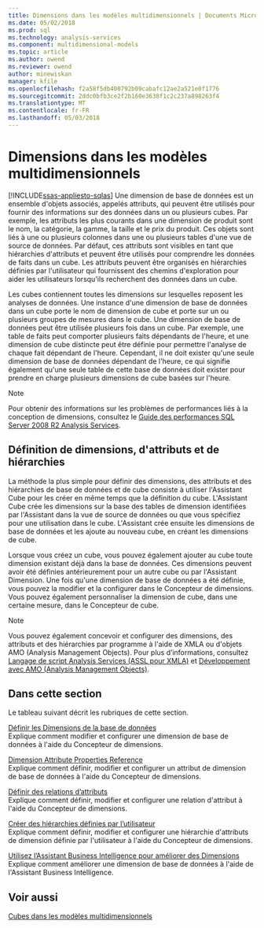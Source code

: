 ```yaml
---
title: Dimensions dans les modèles multidimensionnels | Documents Microsoft
ms.date: 05/02/2018
ms.prod: sql
ms.technology: analysis-services
ms.component: multidimensional-models
ms.topic: article
ms.author: owend
ms.reviewer: owend
author: minewiskan
manager: kfile
ms.openlocfilehash: f2a58f5db400792b09cabafc12ae2a521e0f1776
ms.sourcegitcommit: 2ddc0bfb3ce2f2b160e3638f1c2c237a898263f4
ms.translationtype: MT
ms.contentlocale: fr-FR
ms.lasthandoff: 05/03/2018
---
```

# <a name="dimensions-in-multidimensional-models"></a>Dimensions dans les modèles multidimensionnels
[!INCLUDE[ssas-appliesto-sqlas](../../includes/ssas-appliesto-sqlas.md)]
  Une dimension de base de données est un ensemble d'objets associés, appelés attributs, qui peuvent être utilisés pour fournir des informations sur des données dans un ou plusieurs cubes. Par exemple, les attributs les plus courants dans une dimension de produit sont le nom, la catégorie, la gamme, la taille et le prix du produit. Ces objets sont liés à une ou plusieurs colonnes dans une ou plusieurs tables d'une vue de source de données. Par défaut, ces attributs sont visibles en tant que hiérarchies d'attributs et peuvent être utilisés pour comprendre les données de faits dans un cube. Les attributs peuvent être organisés en hiérarchies définies par l'utilisateur qui fournissent des chemins d'exploration pour aider les utilisateurs lorsqu'ils recherchent des données dans un cube.  
  
 Les cubes contiennent toutes les dimensions sur lesquelles reposent les analyses de données. Une instance d'une dimension de base de données dans un cube porte le nom de dimension de cube et porte sur un ou plusieurs groupes de mesures dans le cube. Une dimension de base de données peut être utilisée plusieurs fois dans un cube. Par exemple, une table de faits peut comporter plusieurs faits dépendants de l'heure, et une dimension de cube distincte peut être définie pour permettre l'analyse de chaque fait dépendant de l'heure. Cependant, il ne doit exister qu'une seule dimension de base de données dépendant de l'heure, ce qui signifie également qu'une seule table de cette base de données doit exister pour prendre en charge plusieurs dimensions de cube basées sur l'heure.  
  
> [!NOTE]  
>  Pour obtenir des informations sur les problèmes de performances liés à la conception de dimensions, consultez le [Guide des performances SQL Server 2008 R2 Analysis Services](http://go.microsoft.com/fwlink/?LinkId=306717).  
  
## <a name="defining-dimensions-attributes-and-hierarchies"></a>Définition de dimensions, d'attributs et de hiérarchies  
 La méthode la plus simple pour définir des dimensions, des attributs et des hiérarchies de base de données et de cube consiste à utiliser l'Assistant Cube pour les créer en même temps que la définition du cube. L'Assistant Cube crée les dimensions sur la base des tables de dimension identifiées par l'Assistant dans la vue de source de données ou que vous spécifiez pour une utilisation dans le cube. L'Assistant crée ensuite les dimensions de base de données et les ajoute au nouveau cube, en créant les dimensions de cube.  
  
 Lorsque vous créez un cube, vous pouvez également ajouter au cube toute dimension existant déjà dans la base de données. Ces dimensions peuvent avoir été définies antérieurement pour un autre cube ou par l'Assistant Dimension. Une fois qu'une dimension de base de données a été définie, vous pouvez la modifier et la configurer dans le Concepteur de dimensions. Vous pouvez également personnaliser la dimension de cube, dans une certaine mesure, dans le Concepteur de cube.  
  
> [!NOTE]  
>  Vous pouvez également concevoir et configurer des dimensions, des attributs et des hiérarchies par programme à l'aide de XMLA ou d'objets AMO (Analysis Management Objects). Pour plus d’informations, consultez [Langage de script Analysis Services &#40;ASSL pour XMLA&#41;](../../analysis-services/scripting/analysis-services-scripting-language-assl-for-xmla.md) et [Développement avec AMO &#40;Analysis Management Objects&#41;](../../analysis-services/multidimensional-models/analysis-management-objects/developing-with-analysis-management-objects-amo.md).  
  
## <a name="in-this-section"></a>Dans cette section  
 Le tableau suivant décrit les rubriques de cette section.  
  
 [Définir les Dimensions de la base de données](../../analysis-services/multidimensional-models/define-database-dimensions.md)  
 Explique comment modifier et configurer une dimension de base de données à l'aide du Concepteur de dimensions.  
  
 [Dimension Attribute Properties Reference](../../analysis-services/multidimensional-models/dimension-attribute-properties-reference.md)  
 Explique comment définir, modifier et configurer un attribut de dimension de base de données à l'aide du Concepteur de dimensions.  
  
 [Définir des relations d’attributs](../../analysis-services/multidimensional-models/attribute-relationships-define.md)  
 Explique comment définir, modifier et configurer une relation d'attribut à l'aide du Concepteur de dimensions.  
  
 [Créer des hiérarchies définies par l’utilisateur](../../analysis-services/multidimensional-models/user-defined-hierarchies-create.md)  
 Explique comment définir, modifier et configurer une hiérarchie d'attributs de dimension définie par l'utilisateur à l'aide du Concepteur de dimensions.  
  
 [Utilisez l’Assistant Business Intelligence pour améliorer des Dimensions](http://msdn.microsoft.com/library/12d995d1-75ca-4890-bf4b-a2656910b8d0)  
 Explique comment améliorer une dimension de base de données à l'aide de l'Assistant Business Intelligence.  
  
## <a name="see-also"></a>Voir aussi  
 [Cubes dans les modèles multidimensionnels](../../analysis-services/multidimensional-models/cubes-in-multidimensional-models.md)  
  
  
